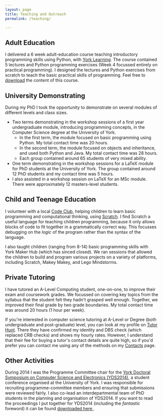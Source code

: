 ```yaml
---
layout: page
title: Teaching and Outreach
permalink: /teaching/

---
```


Adult Education
---------------
I delivered a 6 week adult-education course teaching introductory programming skills using Python, with [York Learning](http://yorklearning.org.uk/). The course contained 5 lectures and Python programming exercises (Week 4 focussed entirely on practical programming). I designed the lectures and Python exercises from scratch to teach the basic practical skills of programming. Feel free to [download](/files/Computer_Coding_For_Beginners.zip) the content of this course.

University Demonstrating
------------------------

During my PhD I took the opportunity to demonstrate on several modules of different levels and class sizes.

* Two terms demonstrating in the workshop sessions of a first year undergraduate module, introducing programming concepts, in the Computer Science degree at the University of York.
  - In the first term, the module focused on basic programming using Python. My total contact time was 20 hours.
  - In the second term, the module focused on objects and inheritance, and used both Python and Java. My total contact time was 28 hours.
  - Each group contained around 65 students of very mixed ability.
* One term demonstrating in the workshop sessions for a LaTeX module for PhD students at the University of York. The group contained around 12 PhD students and my contact time was 5 hours.
* I also assisted in a workshop session on LaTeX for an MSc module. There were approximately 12 masters-level students.


Child and Teenage Education
---------

I volunteer with a local [Code Club](https://www.codeclub.org.uk), helping children to learn basic programming and computational thinking, using [Scratch](https://scratch.mit.edu/about). I find Scratch a useful language for teaching children programming, because it only allows blocks of code to fit together in a grammatically correct way. This focusses debugging on the _logic_ of the program rather than the syntax of the language.

I also taught children (ranging from 8-14) basic programming skills with York Maker Hub (which has sinced closed). We ran sessions that allowed the children to build and program various projects on a variety of platforms, including Scratch, Makey Makey, and Lego Mindstorms.


Private Tutoring
--------

I have tutored an A-Level Computing student, one-on-one, to improve their exam and coursework grades. We focussed on covering key topics from the syllabus that the student felt they hadn't grasped well enough. Together, we improved their final grade by two grade boundaries. My total contact time was around 20 hours (1 hour per week).

If you're interested in computer science tutoring at A-Level or Degree (both undergraduate and post-graduate) level, you can look at my profile on [Tutor Hunt](https://www.tutorhunt.com/users/6208346247672/). There they have confirmed my identity and DBS check (which replaced CRB checks) and shows my hourly rates. However, I understand that their fee for buying a tutor's contact details are quite high, so if you'd prefer you can contact me using any of the methods on my [Contacts](/contact) page.

Other Activities
----------------

During 2014 I was the Programme Committee chair for the [York Doctoral Symposium on Computer Science and Electronics (YDS2014)](https://www.cs.york.ac.uk/yds/yds2014/), a student conference organised at the University of York. I was responsible for recruiting programme-committee members and ensuring that submissions were reviewed fairly. I also co-lead an interdepartmental team of PhD students in the planning and organisation of YDS2014. If you want to read the proceedings I put together for YDS2014 (including the _fantastic_ foreword) it can be found <a href="https://www.cs.york.ac.uk/ftpdir/reports/2014/YCS/494/YCS-2014-494.pdf" download> downloaded here </a>.
